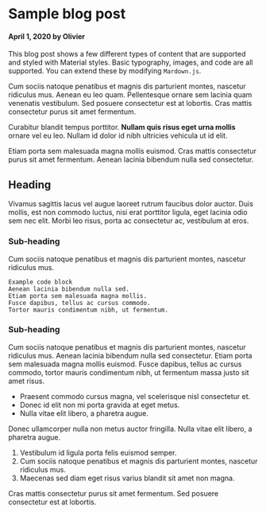 # Sample blog post

#### April 1, 2020 by Olivier

This blog post shows a few different types of content that are supported and styled with
Material styles. Basic typography, images, and code are all supported.
You can extend these by modifying `Mardown.js`.

Cum sociis natoque penatibus et magnis dis parturient montes, nascetur ridiculus mus.
Aenean eu leo quam. Pellentesque ornare sem lacinia quam venenatis vestibulum.
Sed posuere consectetur est at lobortis. Cras mattis consectetur purus sit amet fermentum.

Curabitur blandit tempus porttitor. **Nullam quis risus eget urna mollis** ornare vel eu leo.
Nullam id dolor id nibh ultricies vehicula ut id elit.

Etiam porta sem malesuada magna mollis euismod. Cras mattis consectetur purus sit amet fermentum.
Aenean lacinia bibendum nulla sed consectetur.

## Heading

Vivamus sagittis lacus vel augue laoreet rutrum faucibus dolor auctor.
Duis mollis, est non commodo luctus, nisi erat porttitor ligula, eget lacinia odio sem nec elit.
Morbi leo risus, porta ac consectetur ac, vestibulum at eros.

### Sub-heading

Cum sociis natoque penatibus et magnis dis parturient montes, nascetur ridiculus mus.


    Example code block
    Aenean lacinia bibendum nulla sed.
    Etiam porta sem malesuada magna mollis.
    Fusce dapibus, tellus ac cursus commodo.
    Tortor mauris condimentum nibh, ut fermentum.

### Sub-heading

Cum sociis natoque penatibus et magnis dis parturient montes, nascetur ridiculus mus.
Aenean lacinia bibendum nulla sed consectetur. Etiam porta sem malesuada magna mollis euismod.
Fusce dapibus, tellus ac cursus commodo, tortor mauris condimentum nibh, ut fermentum massa justo
sit amet risus.

 - Praesent commodo cursus magna, vel scelerisque nisl consectetur et.
 - Donec id elit non mi porta gravida at eget metus.
 - Nulla vitae elit libero, a pharetra augue.

Donec ullamcorper nulla non metus auctor fringilla. Nulla vitae elit libero, a pharetra augue.

 1. Vestibulum id ligula porta felis euismod semper.
 2. Cum sociis natoque penatibus et magnis dis parturient montes, nascetur ridiculus mus.
 3. Maecenas sed diam eget risus varius blandit sit amet non magna.

Cras mattis consectetur purus sit amet fermentum. Sed posuere consectetur est at lobortis.

